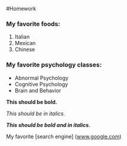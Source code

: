<!--Make a title for your homework using the largest heading-->

#Homework

<!--Create an subtitle using a smaller heading for your favorite
foods-->

### My favorite foods:

<!--Create an ordered list of your three favorite foods-->

1. Italian
2. Mexican
3. Chinese

<!--Create an subtitle using a the same heading you used before\
for your favorite
psychology classes-->

### My favorite psychology classes:

<!--Create an unordered list of your three favorite psych classes-->

* Abnormal Psychology
* Cognitive Psychology
* Brain and Behavior

<!--Make the following bold-->

**This should be bold.**

<!--Make the following italicized-->

*This should be in italics.*

<!--Make the following bold and italicized-->

***This should be bold and in italics.***

<!--Create a link to one of your favorite websites-->

My favorite [search engine] (www.google.com)